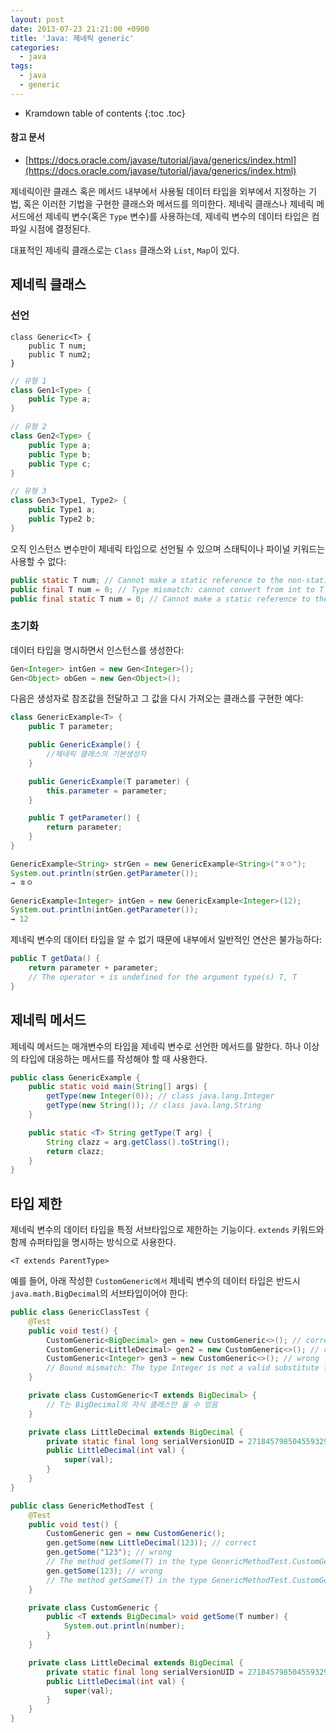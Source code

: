 ```yaml
---
layout: post
date: 2013-07-23 21:21:00 +0900
title: 'Java: 제네릭 generic'
categories:
  - java
tags:
  - java
  - generic
---
```


* Kramdown table of contents
{:toc .toc}

#### 참고 문서
- [https://docs.oracle.com/javase/tutorial/java/generics/index.html](https://docs.oracle.com/javase/tutorial/java/generics/index.html)

제네릭이란 클래스 혹은 메서드 내부에서 사용될 데이터 타입을 외부에서 지정하는 기법, 혹은 이러한 기법을 구현한 클래스와 메서드를 의미한다. 제네릭 클래스나 제네릭 메서드에선 제네릭 변수(혹은 `Type` 변수)를 사용하는데, 제네릭 변수의 데이터 타입은 컴파일 시점에 결정된다.

대표적인 제네릭 클래스로는 `Class` 클래스와 `List`, `Map`이 있다.

## 제네릭 클래스

### 선언

```
class Generic<T> {
    public T num;
    public T num2;
}
```

```java
// 유형 1
class Gen1<Type> {
    public Type a;
}

// 유형 2
class Gen2<Type> {
    public Type a;
    public Type b;
    public Type c;
}

// 유형 3
class Gen3<Type1, Type2> {
    public Type1 a;
    public Type2 b;
}
```

오직 인스턴스 변수만이 제네릭 타입으로 선언될 수 있으며 스태틱이나 파이널 키워드는 사용할 수 없다:

```java
public static T num; // Cannot make a static reference to the non-static type T
public final T num = 0; // Type mismatch: cannot convert from int to T
public final static T num = 0; // Cannot make a static reference to the non-static type T
```

### 초기화

데이터 타입을 명시하면서 인스턴스를 생성한다:

```java
Gen<Integer> intGen = new Gen<Integer>();
Gen<Object> obGen = new Gen<Object>();
```

다음은 생성자로 참조값을 전달하고 그 값을 다시 가져오는 클래스를 구현한 예다:

```java
class GenericExample<T> {
    public T parameter;

    public GenericExample() {
        //제네릭 클래스의 기본생성자
    }

    public GenericExample(T parameter) {
        this.parameter = parameter;
    }

    public T getParameter() {
        return parameter;
    }
}

GenericExample<String> strGen = new GenericExample<String>("ㅎㅇ");
System.out.println(strGen.getParameter());
→ ㅎㅇ

GenericExample<Integer> intGen = new GenericExample<Integer>(12);
System.out.println(intGen.getParameter());
→ 12
```

제네릭 변수의 데이터 타입을 알 수 없기 때문에 내부에서 일반적인 연산은 불가능하다:

```java
public T getData() {
    return parameter + parameter;
    // The operator + is undefined for the argument type(s) T, T
}
```

## 제네릭 메서드

제네릭 메서드는 매개변수의 타입을 제네릭 변수로 선언한 메서드를 말한다. 하나 이상의 타입에 대응하는 메서드를 작성해야 할 때 사용한다.

```java
public class GenericExample {
    public static void main(String[] args) {
        getType(new Integer(0)); // class java.lang.Integer
        getType(new String()); // class java.lang.String
    }

    public static <T> String getType(T arg) {
        String clazz = arg.getClass().toString();
        return clazz;
    }
}
```

## 타입 제한

제네릭 변수의 데이터 타입을 특정 서브타입으로 제한하는 기능이다. `extends` 키워드와 함께 슈퍼타입을 명시하는 방식으로 사용한다.

```
<T extends ParentType>
```

예를 들어, 아래 작성한 `CustomGeneric에서` 제네릭 변수의 데이터 타입은 반드시 `java.math.BigDecimal`의 서브타입이어야 한다:

```java
public class GenericClassTest {
    @Test
    public void test() {
        CustomGeneric<BigDecimal> gen = new CustomGeneric<>(); // correct
        CustomGeneric<LittleDecimal> gen2 = new CustomGeneric<>(); // correct
        CustomGeneric<Integer> gen3 = new CustomGeneric<>(); // wrong
        // Bound mismatch: The type Integer is not a valid substitute for the bounded parameter <T extends BigDecimal> of the type CustomGeneric<T>
    }

    private class CustomGeneric<T extends BigDecimal> {
        // T는 BigDecimal의 자식 클래스만 올 수 있음
    }

    private class LittleDecimal extends BigDecimal {
        private static final long serialVersionUID = 2718457985045593298L;
        public LittleDecimal(int val) {
            super(val);
        }
    }
}
```

```java
public class GenericMethodTest {
    @Test
    public void test() {
        CustomGeneric gen = new CustomGeneric();
        gen.getSome(new LittleDecimal(123)); // correct
        gen.getSome("123"); // wrong
        // The method getSome(T) in the type GenericMethodTest.CustomGeneric is not applicable for the arguments (String)
        gen.getSome(123); // wrong
        // The method getSome(T) in the type GenericMethodTest.CustomGeneric is not applicable for the arguments (int)
    }

    private class CustomGeneric {
        public <T extends BigDecimal> void getSome(T number) {
            System.out.println(number);
        }
    }

    private class LittleDecimal extends BigDecimal {
        private static final long serialVersionUID = 2718457985045593298L;
        public LittleDecimal(int val) {
            super(val);
        }
    }
}
```
